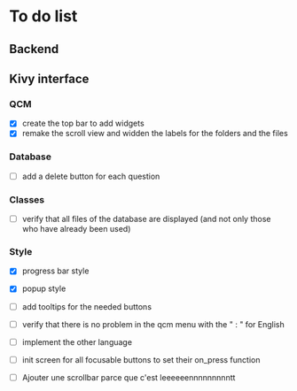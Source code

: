 # To do list

## Backend

## Kivy interface

### QCM

- [x] create the top bar to add widgets
- [x] remake the scroll view and widden the labels for the folders and the files

### Database

- [ ] add a delete button for each question

### Classes

- [ ] verify that all files of the database are displayed (and not only those who have already been used)

### Style 

- [x] progress bar style
- [x] popup style
- [ ] add tooltips for the needed buttons
- [ ] verify that there is no problem in the qcm menu with the " : " for English
- [ ] implement the other language
- [ ] init screen for all focusable buttons to set their on_press function

- [ ] Ajouter une scrollbar parce que c'est leeeeeennnnnnnnntt